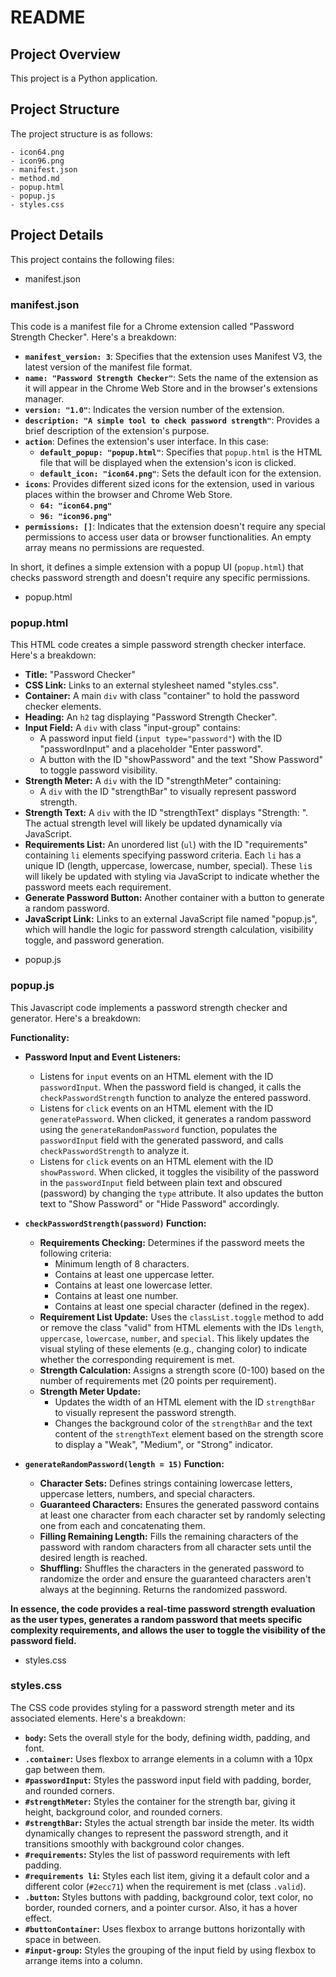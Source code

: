 # README

## Project Overview

This project is a Python application.

## Project Structure

The project structure is as follows:

```
- icon64.png
- icon96.png
- manifest.json
- method.md
- popup.html
- popup.js
- styles.css
```

## Project Details

This project contains the following files:

- manifest.json
### manifest.json
This code is a manifest file for a Chrome extension called "Password Strength Checker". Here's a breakdown:

*   **`manifest_version: 3`**:  Specifies that the extension uses Manifest V3, the latest version of the manifest file format.
*   **`name: "Password Strength Checker"`**:  Sets the name of the extension as it will appear in the Chrome Web Store and in the browser's extensions manager.
*   **`version: "1.0"`**:  Indicates the version number of the extension.
*   **`description: "A simple tool to check password strength"`**:  Provides a brief description of the extension's purpose.
*   **`action`**:  Defines the extension's user interface. In this case:
    *   **`default_popup: "popup.html"`**: Specifies that `popup.html` is the HTML file that will be displayed when the extension's icon is clicked.
    *   **`default_icon: "icon64.png"`**: Sets the default icon for the extension.
*   **`icons`**:  Provides different sized icons for the extension, used in various places within the browser and Chrome Web Store.
    *   **`64: "icon64.png"`**
    *   **`96: "icon96.png"`**
*   **`permissions: []`**:  Indicates that the extension doesn't require any special permissions to access user data or browser functionalities. An empty array means no permissions are requested.

In short, it defines a simple extension with a popup UI (`popup.html`) that checks password strength and doesn't require any specific permissions.


- popup.html
### popup.html
This HTML code creates a simple password strength checker interface. Here's a breakdown:

*   **Title:** "Password Checker"
*   **CSS Link:** Links to an external stylesheet named "styles.css".
*   **Container:**  A main `div` with class "container" to hold the password checker elements.
*   **Heading:**  An `h2` tag displaying "Password Strength Checker".
*   **Input Field:**  A `div` with class "input-group" contains:
    *   A password input field (`input type="password"`) with the ID "passwordInput" and a placeholder "Enter password".
    *   A button with the ID "showPassword" and the text "Show Password" to toggle password visibility.
*   **Strength Meter:** A `div` with the ID "strengthMeter" containing:
    *   A `div` with the ID "strengthBar" to visually represent password strength.
*   **Strength Text:**  A `div` with the ID "strengthText" displays "Strength: ".  The actual strength level will likely be updated dynamically via JavaScript.
*   **Requirements List:** An unordered list (`ul`) with the ID "requirements" containing `li` elements specifying password criteria. Each `li` has a unique ID (length, uppercase, lowercase, number, special). These `li`s will likely be updated with styling via JavaScript to indicate whether the password meets each requirement.
*   **Generate Password Button:** Another container with a button to generate a random password.
*   **JavaScript Link:** Links to an external JavaScript file named "popup.js", which will handle the logic for password strength calculation, visibility toggle, and password generation.


- popup.js
### popup.js
This Javascript code implements a password strength checker and generator. Here's a breakdown:

**Functionality:**

*   **Password Input and Event Listeners:**
    *   Listens for `input` events on an HTML element with the ID `passwordInput`. When the password field is changed, it calls the `checkPasswordStrength` function to analyze the entered password.
    *   Listens for `click` events on an HTML element with the ID `generatePassword`. When clicked, it generates a random password using the `generateRandomPassword` function, populates the `passwordInput` field with the generated password, and calls `checkPasswordStrength` to analyze it.
    *   Listens for `click` events on an HTML element with the ID `showPassword`. When clicked, it toggles the visibility of the password in the `passwordInput` field between plain text and obscured (password) by changing the `type` attribute.  It also updates the button text to "Show Password" or "Hide Password" accordingly.

*   **`checkPasswordStrength(password)` Function:**
    *   **Requirements Checking:** Determines if the password meets the following criteria:
        *   Minimum length of 8 characters.
        *   Contains at least one uppercase letter.
        *   Contains at least one lowercase letter.
        *   Contains at least one number.
        *   Contains at least one special character (defined in the regex).
    *   **Requirement List Update:**  Uses the `classList.toggle` method to add or remove the class "valid" from HTML elements with the IDs `length`, `uppercase`, `lowercase`, `number`, and `special`.  This likely updates the visual styling of these elements (e.g., changing color) to indicate whether the corresponding requirement is met.
    *   **Strength Calculation:** Assigns a strength score (0-100) based on the number of requirements met (20 points per requirement).
    *   **Strength Meter Update:**
        *   Updates the width of an HTML element with the ID `strengthBar` to visually represent the password strength.
        *   Changes the background color of the `strengthBar` and the text content of the `strengthText` element based on the strength score to display a "Weak", "Medium", or "Strong" indicator.

*   **`generateRandomPassword(length = 15)` Function:**
    *   **Character Sets:** Defines strings containing lowercase letters, uppercase letters, numbers, and special characters.
    *   **Guaranteed Characters:** Ensures the generated password contains at least one character from each character set by randomly selecting one from each and concatenating them.
    *   **Filling Remaining Length:**  Fills the remaining characters of the password with random characters from all character sets until the desired length is reached.
    *   **Shuffling:** Shuffles the characters in the generated password to randomize the order and ensure the guaranteed characters aren't always at the beginning. Returns the randomized password.

**In essence, the code provides a real-time password strength evaluation as the user types, generates a random password that meets specific complexity requirements, and allows the user to toggle the visibility of the password field.**


- styles.css
### styles.css
The CSS code provides styling for a password strength meter and its associated elements. Here's a breakdown:

*   **`body`:** Sets the overall style for the body, defining width, padding, and font.
*   **`.container`:** Uses flexbox to arrange elements in a column with a 10px gap between them.
*   **`#passwordInput`:** Styles the password input field with padding, border, and rounded corners.
*   **`#strengthMeter`:** Styles the container for the strength bar, giving it height, background color, and rounded corners.
*   **`#strengthBar`:** Styles the actual strength bar inside the meter. Its width dynamically changes to represent the password strength, and it transitions smoothly with background color changes.
*   **`#requirements`:** Styles the list of password requirements with left padding.
*   **`#requirements li`:** Styles each list item, giving it a default color and a different color (`#2ecc71`) when the requirement is met (class `.valid`).
*   **`.button`:** Styles buttons with padding, background color, text color, no border, rounded corners, and a pointer cursor. Also, it has a hover effect.
*   **`#buttonContainer`:** Uses flexbox to arrange buttons horizontally with space in between.
*   **`#input-group`:** Styles the grouping of the input field by using flexbox to arrange items into a column.


